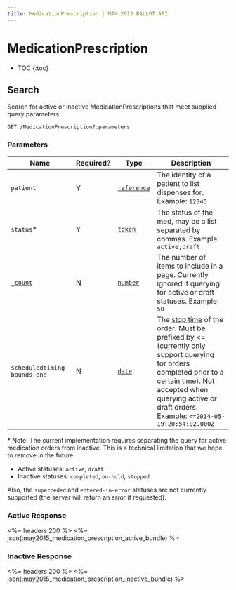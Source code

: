 ```yaml
---
title: MedicationPrescription | MAY 2015 BALLOT API
---
```


# MedicationPrescription

* TOC
{:toc}

## Search

Search for active or inactive MedicationPrescriptions that meet supplied query parameters:

    GET /MedicationPrescription?:parameters

### Parameters

 Name                         | Required? | Type          | Description
------------------------------|-----------|---------------|-------------------------------------------------------------------------------------------------------------------------------------------------------------------------------------------------------------------------------
 `patient`                    | Y         | [`reference`] | The identity of a patient to list dispenses for. Example: `12345`
 `status`*                    | Y         | [`token`]     | The status of the med, may be a list separated by commas. Example: `active,draft`
 [`_count`]                   | N         | [`number`]    | The number of items to include in a page. Currently ignored if querying for active or draft statuses. Example: `50`
 `scheduledtiming-bounds-end` | N         | [`date`]      | The [stop time] of the order. Must be prefixed by <= (currently only support querying for orders completed prior to a certain time). Not accepted when querying active or draft orders. Example: `<=2014-05-19T20:54:02.000Z`

\* Note: The current implementation requires separating the query for active medication orders from inactive. This is a technical limitation that we hope to remove in the future.

* Active statuses: `active`, `draft`
* Inactive statuses: `completed`, `on-hold`, `stopped`

Also, the `superceded` and `entered-in-error` statuses are not currently supported (the server will return an error if requested).

### Active Response

<%= headers 200 %>
<%= json(:may2015_medication_prescription_active_bundle) %>

### Inactive Response
<%= headers 200 %>
<%= json(:may2015_medication_prescription_inactive_bundle) %>

[`reference`]: http://hl7.org/fhir/2015May/search.html#reference
[`token`]: http://hl7.org/fhir/2015May/search.html#token
[`_count`]: http://hl7.org/fhir/2015May/search.html#count
[`number`]: http://hl7.org/fhir/2015May/search.html#number
[`date`]: http://hl7.org/fhir/2015May/search.html#date
[stop time]: http://hl7.org/fhir/2015May/medicationprescription-definitions.html#MedicationPrescription.dosageInstruction.scheduled_x_
